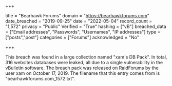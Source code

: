 +++

title = "Bearhawk Forums"
domain = "https://bearhawkforums.com"
date_breached = "2019-09-25"
date = "2022-05-04"
record_count = "1,572"
privacy = "Public"
Verified = "True"
hashing = ["vB"]
breached_data = ["Email addresses", "Passwords", "Usernames", "IP addresses"]
type = ["posts","post"]
categories = ["Forums"]
acknowledged = "No"


+++


This breach was found in a large collection named "xam's DB Pack". In total, 316 websites databases were leaked, all due to a single vulnerability in the vBulletin software. The breach pack was released on RaidForums by the user xam on October 17, 2019. The filename that this entry comes from is "bearhawkforums.com_1572.txt".

